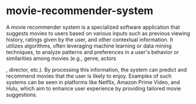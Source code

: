 # movie-recommender-system
A movie recommender system is a specialized software application that suggests movies to users based on various inputs such as previous viewing history, ratings given by the user, and other contextual information. It utilizes algorithms, often leveraging machine learning or data mining techniques, to analyze patterns and preferences in a user's behavior or similarities among movies (e.g., genre, actors

, director, etc.). By processing this information, the system can predict and recommend movies that the user is likely to enjoy. Examples of such systems can be seen in platforms like Netflix, Amazon Prime Video, and Hulu, which aim to enhance user experience by providing tailored movie suggestions.
